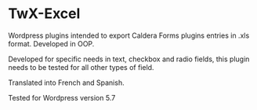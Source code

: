 # TwX-Excel

Wordpress plugins intended to export Caldera Forms plugins entries in .xls format. Developed in OOP.

Developed for specific needs in text, checkbox and radio fields, this plugin needs to be tested for all other types of field.

Translated into French and Spanish.

Tested for Wordpress version 5.7